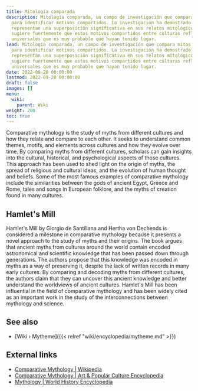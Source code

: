 ```yaml
---
title: Mitología comparada
description: Mitología comparada, un campo de investigación que compara mitos de culturas
  para identificar motivos compartidos. La investigación ha demostrado que las culturas
  representan una superposición significativa en sus relatos mitológicos. Esta superposición
  sugiere fuertemente que estos motivos compartidos entre culturas reflejan sucesos
  universales que es muy probable que hayan tenido lugar.
lead: Mitología comparada, un campo de investigación que compara mitos de culturas
  para identificar motivos compartidos. La investigación ha demostrado que las culturas
  representan una superposición significativa en sus relatos mitológicos. Esta superposición
  sugiere fuertemente que estos motivos compartidos entre culturas reflejan sucesos
  universales que es muy probable que hayan tenido lugar.
date: 2022-09-20 00:00:00
lastmod: 2022-09-20 00:00:00
draft: false
images: []
menu:
  wiki:
    parent: Wiki
weight: 200
toc: true
---
```


Comparative mythology is the study of myths from different cultures and how they relate and compare to each other. It seeks to understand common themes, motifs, and elements across cultures and how they evolve over time. By comparing myths from different cultures, scholars can gain insights into the cultural, historical, and psychological aspects of those cultures. This approach has been used to shed light on the origin of myths, the spread of religious and cultural ideas, and the evolution of human thought and beliefs. Some of the most famous examples of comparative mythology include the similarities between the gods of ancient Egypt, Greece and Rome, tales and songs in European folklore, and the myths of creation found in many cultures.

## Hamlet's Mill

Hamlet's Mill by Giorgio de Santillana and Hertha von Dechends is considered a milestone in comparative mythology because it presents a novel approach to the study of myths and their origins. The book argues that ancient myths from cultures around the world contain encoded astronomical and scientific knowledge that has been passed down through generations. The authors propose that this knowledge was encoded in myths as a way of preserving it, despite the lack of written records in many early cultures. By comparing and decoding myths from different cultures, the authors claim that they can uncover this ancient knowledge and better understand the worldviews of ancient cultures. Hamlet's Mill has been influential in the field of comparative mythology and has been widely cited as an important work in the study of the interconnections between mythology and science.

## See also

- [Wiki › Mytheme]({{< relref "wiki/encyclopedia/mytheme.md" >}})

## External links

- [Comparative Mythology | Wikipedia](https://en.wikipedia.org/wiki/Comparative_mythology)
- [Comparative Mythology | Art & Popular Culture Encyclopedia](http://www.artandpopularculture.com/Comparative_mythology)
- [Mythology | World History Encyclopedia](https://www.worldhistory.org/mythology/)